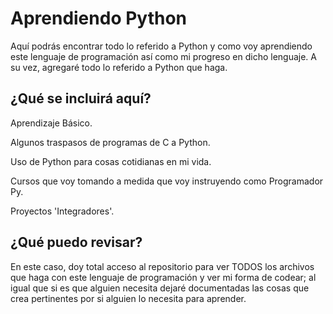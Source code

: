 
# Aprendiendo Python

Aquí podrás encontrar todo lo referido a Python y como voy aprendiendo este lenguaje de programación así como mi progreso en dicho lenguaje.
A su vez, agregaré todo lo referido a Python que haga. 


## ¿Qué se incluirá aquí?

Aprendizaje Básico.

Algunos traspasos de programas de C a Python.

Uso de Python para cosas cotidianas en mi vida.

Cursos que voy tomando a medida que voy instruyendo como Programador Py.

Proyectos 'Integradores'.

## ¿Qué puedo revisar?

En este caso, doy total acceso al repositorio para ver TODOS los archivos que haga con este lenguaje de programación y ver mi forma de codear;
al igual que si es que alguien necesita dejaré documentadas las cosas que crea pertinentes por si alguien lo necesita para aprender.
